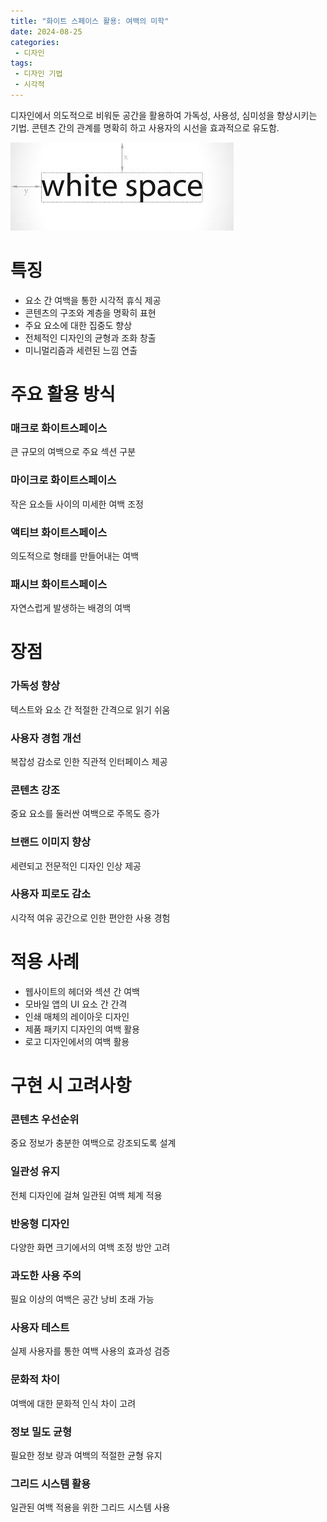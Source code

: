 ```yaml
---
title: "화이트 스페이스 활용: 여백의 미학"
date: 2024-08-25
categories:
 - 디자인
tags:
 - 디자인 기법
 - 시각적
---
```


디자인에서 의도적으로 비워둔 공간을 활용하여 가독성, 사용성, 심미성을 향상시키는 기법.
콘텐츠 간의 관계를 명확히 하고 사용자의 시선을 효과적으로 유도함.

<img src="/assets/images/design/technique/whitespace.jpeg" alt="화이트 스페이스 활용: 공백이 강조된 화면"/>

# 특징

- 요소 간 여백을 통한 시각적 휴식 제공
- 콘텐츠의 구조와 계층을 명확히 표현
- 주요 요소에 대한 집중도 향상
- 전체적인 디자인의 균형과 조화 창출
- 미니멀리즘과 세련된 느낌 연출

# 주요 활용 방식

### 매크로 화이트스페이스

큰 규모의 여백으로 주요 섹션 구분

### 마이크로 화이트스페이스

작은 요소들 사이의 미세한 여백 조정

### 액티브 화이트스페이스

의도적으로 형태를 만들어내는 여백

### 패시브 화이트스페이스

자연스럽게 발생하는 배경의 여백

# 장점

### 가독성 향상

텍스트와 요소 간 적절한 간격으로 읽기 쉬움

### 사용자 경험 개선

복잡성 감소로 인한 직관적 인터페이스 제공

### 콘텐츠 강조

중요 요소를 둘러싼 여백으로 주목도 증가

### 브랜드 이미지 향상

세련되고 전문적인 디자인 인상 제공

### 사용자 피로도 감소

시각적 여유 공간으로 인한 편안한 사용 경험

# 적용 사례

- 웹사이트의 헤더와 섹션 간 여백
- 모바일 앱의 UI 요소 간 간격
- 인쇄 매체의 레이아웃 디자인
- 제품 패키지 디자인의 여백 활용
- 로고 디자인에서의 여백 활용

# 구현 시 고려사항

### 콘텐츠 우선순위

중요 정보가 충분한 여백으로 강조되도록 설계

### 일관성 유지

전체 디자인에 걸쳐 일관된 여백 체계 적용

### 반응형 디자인

다양한 화면 크기에서의 여백 조정 방안 고려

### 과도한 사용 주의

필요 이상의 여백은 공간 낭비 초래 가능

### 사용자 테스트

실제 사용자를 통한 여백 사용의 효과성 검증

### 문화적 차이

여백에 대한 문화적 인식 차이 고려

### 정보 밀도 균형

필요한 정보 량과 여백의 적절한 균형 유지

### 그리드 시스템 활용

일관된 여백 적용을 위한 그리드 시스템 사용